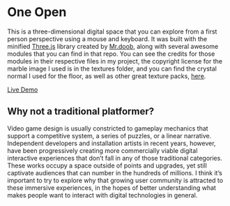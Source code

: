 # One Open

This is a three-dimensional digital space that you can explore from a first person perspective using a mouse and keyboard. It was built with the minified [Three.js](https://github.com/mrdoob/three.js/tree/master) library created by [Mr.doob](https://github.com/mrdoob), along with several awesome modules that you can find in that repo. You can see the credits for those modules in their respective files in my project, the copyright license for the marble image I used is in the textures folder, and you can find the crystal normal I used for the floor, as well as other great texture packs, [here](https://3dtextures.me/author/gendosplace/).

[Live Demo](http://ethangooding.com/3JSPlayground/)

## Why not a traditional platformer?

Video game design is usually constricted to gameplay mechanics that support a competitive system, a series of puzzles, or a linear narrative. Independent developers and installation artists in recent years, however, have been progressively creating more commercially viable digital interactive experiences that don’t fall in any of those traditional categories. These works occupy a space outside of points and upgrades, yet still captivate audiences that can number in the hundreds of millions. I think it’s important to try to explore why that growing user community is attracted to these immersive experiences, in the hopes of better understanding what makes people want to interact with digital technologies in general.
